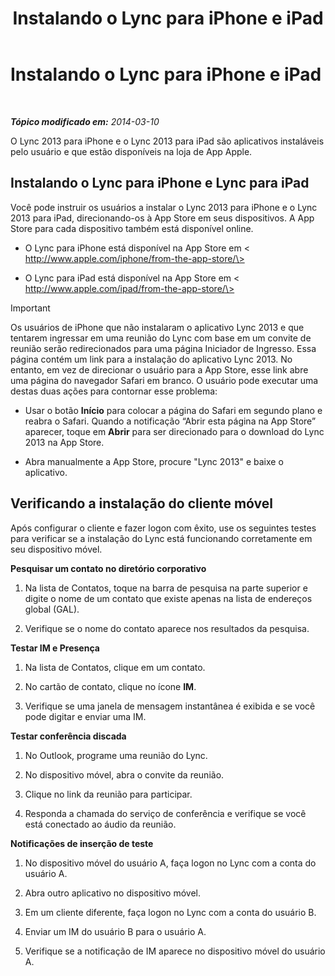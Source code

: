 ﻿---
title: Instalando o Lync para iPhone e iPad
TOCTitle: Instalando o Lync para iPhone e iPad
ms:assetid: 88d1c149-5842-4ecf-a15e-fcda0330325b
ms:mtpsurl: https://technet.microsoft.com/pt-br/library/Hh690987(v=OCS.15)
ms:contentKeyID: 52057671
ms.date: 05/19/2016
mtps_version: v=OCS.15
ms.translationtype: HT
---

# Instalando o Lync para iPhone e iPad

 

_**Tópico modificado em:** 2014-03-10_

O Lync 2013 para iPhone e o Lync 2013 para iPad são aplicativos instaláveis pelo usuário e que estão disponíveis na loja de App Apple.

## Instalando o Lync para iPhone e Lync para iPad

Você pode instruir os usuários a instalar o Lync 2013 para iPhone e o Lync 2013 para iPad, direcionando-os à App Store em seus dispositivos. A App Store para cada dispositivo também está disponível online.

  - O Lync para iPhone está disponível na App Store em \< http://www.apple.com/iphone/from-the-app-store/\>

  - O Lync para iPad está disponível na App Store em \< http://www.apple.com/ipad/from-the-app-store/\>

> [!important]  
> Os usuários de iPhone que não instalaram o aplicativo Lync 2013 e que tentarem ingressar em uma reunião do Lync com base em um convite de reunião serão redirecionados para uma página Iniciador de Ingresso. Essa página contém um link para a instalação do aplicativo Lync 2013. No entanto, em vez de direcionar o usuário para a App Store, esse link abre uma página do navegador Safari em branco. O usuário pode executar uma destas duas ações para contornar esse problema:<ul>
> 
> <li><p>Usar o botão <strong>Início</strong> para colocar a página do Safari em segundo plano e reabra o Safari. Quando a notificação “Abrir esta página na App Store” aparecer, toque em <strong>Abrir</strong> para ser direcionado para o download do Lync 2013 na App Store.</p></li>
> 
> 
> <li><p>Abra manualmente a App Store, procure &quot;Lync 2013&quot; e baixe o aplicativo.</p></li></ul>


## Verificando a instalação do cliente móvel

Após configurar o cliente e fazer logon com êxito, use os seguintes testes para verificar se a instalação do Lync está funcionando corretamente em seu dispositivo móvel.

**Pesquisar um contato no diretório corporativo**

1.  Na lista de Contatos, toque na barra de pesquisa na parte superior e digite o nome de um contato que existe apenas na lista de endereços global (GAL).

2.  Verifique se o nome do contato aparece nos resultados da pesquisa.

**Testar IM e Presença**

1.  Na lista de Contatos, clique em um contato.

2.  No cartão de contato, clique no ícone **IM**.

3.  Verifique se uma janela de mensagem instantânea é exibida e se você pode digitar e enviar uma IM.

**Testar conferência discada**

1.  No Outlook, programe uma reunião do Lync.

2.  No dispositivo móvel, abra o convite da reunião.

3.  Clique no link da reunião para participar.

4.  Responda a chamada do serviço de conferência e verifique se você está conectado ao áudio da reunião.

**Notificações de inserção de teste**

1.  No dispositivo móvel do usuário A, faça logon no Lync com a conta do usuário A.

2.  Abra outro aplicativo no dispositivo móvel.

3.  Em um cliente diferente, faça logon no Lync com a conta do usuário B.

4.  Enviar um IM do usuário B para o usuário A.

5.  Verifique se a notificação de IM aparece no dispositivo móvel do usuário A.

